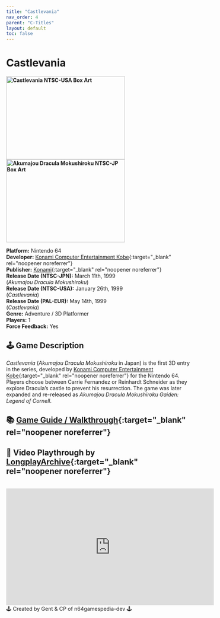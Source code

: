 ```yaml
---
title: "Castlevania"
nav_order: 4
parent: "C-Titles"
layout: default
toc: false
---
```


# Castlevania
<b>
<img src="https://images.launchbox-app.com//0545a9db-a5ca-496a-89fa-02fbf94c8a3e.jpg" alt="Castlevania NTSC-USA Box Art" style="object-fit:cover;width:320px;height:224px"/>
<img src="https://images.launchbox-app.com/aa7a3f27-700d-412a-8db2-2f755cb91ef5.png" alt="Akumajou Dracula Mokushiroku NTSC-JP Box Art" style="object-fit:cover;width:320px;height:224px"/>
</b>

**Platform:** Nintendo 64  
**Developer:** [Konami Computer Entertainment Kobe](https://en.wikipedia.org/wiki/Konami#Former_subsidiaries){:target="_blank" rel="noopener noreferrer"}  
**Publisher:** [Konami](https://en.wikipedia.org/wiki/Konami){:target="_blank" rel="noopener noreferrer"}  
**Release Date (NTSC-JPN):** March 11th, 1999  
(*Akumajou Dracula Mokushiroku*)  
**Release Date (NTSC-USA):** January 26th, 1999  
(*Castlevania*)  
**Release Date (PAL-EUR):** May 14th, 1999  
(*Castlevania*)  
**Genre:** Adventure / 3D Platformer  
**Players:** 1  
**Force Feedback:** Yes

## 🕹️ Game Description
*Castlevania* (*Akumajou Dracula Mokushiroku* in Japan) is the first 3D entry in the  series, developed by [Konami Computer Entertainment Kobe](https://en.wikipedia.org/wiki/Konami#Former_subsidiaries){:target="_blank" rel="noopener noreferrer"} for the Nintendo 64. Players choose between Carrie Fernandez or Reinhardt Schneider as they explore Dracula’s castle to prevent his resurrection. The game was later expanded and re-released as *Akumajou Dracula Mokushiroku Gaiden: Legend of Cornell*.

## 📚 [Game Guide / Walkthrough](https://gamefaqs.gamespot.com/n64/196882-castlevania/faqs/44590){:target="_blank" rel="noopener noreferrer"}

## 🎥 Video Playthrough by [LongplayArchive](https://www.youtube.com/channel/UCM8XzXipyTsylZ_WsGKmdKQ){:target="_blank" rel="noopener noreferrer"}

<br />
<iframe width="560" height="315" src="https://www.youtube.com/embed/tXWtWyWM3Vg" title="Akumajou Dracula Mokushiroku Playthrough" frameborder="0" allowfullscreen></iframe>

<br />
🕹️ Created by Gent & CP of n64gamespedia-dev 🕹️

<!-- Vault Format: n64gamespedia-dev -->
<!-- Protocol Source: _vault-specs/format-protocol.md -->
